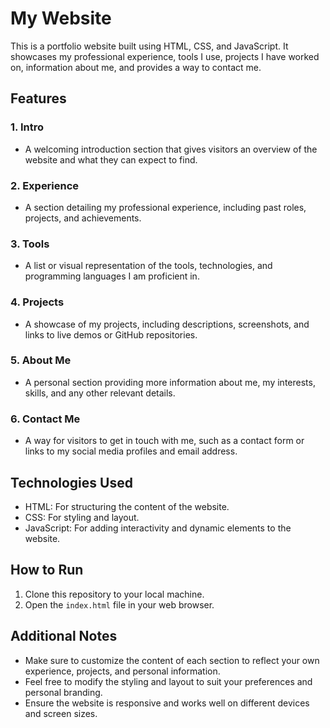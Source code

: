 # My Website

This is a portfolio website built using HTML, CSS, and JavaScript. It showcases my professional experience, tools I use, projects I have worked on, information about me, and provides a way to contact me.

## Features

### 1. Intro
- A welcoming introduction section that gives visitors an overview of the website and what they can expect to find.

### 2. Experience
- A section detailing my professional experience, including past roles, projects, and achievements.

### 3. Tools
- A list or visual representation of the tools, technologies, and programming languages I am proficient in.

### 4. Projects
- A showcase of my projects, including descriptions, screenshots, and links to live demos or GitHub repositories.

### 5. About Me
- A personal section providing more information about me, my interests, skills, and any other relevant details.

### 6. Contact Me
- A way for visitors to get in touch with me, such as a contact form or links to my social media profiles and email address.

## Technologies Used

- HTML: For structuring the content of the website.
- CSS: For styling and layout.
- JavaScript: For adding interactivity and dynamic elements to the website.

## How to Run

1. Clone this repository to your local machine.
2. Open the `index.html` file in your web browser.

## Additional Notes

- Make sure to customize the content of each section to reflect your own experience, projects, and personal information.
- Feel free to modify the styling and layout to suit your preferences and personal branding.
- Ensure the website is responsive and works well on different devices and screen sizes.
